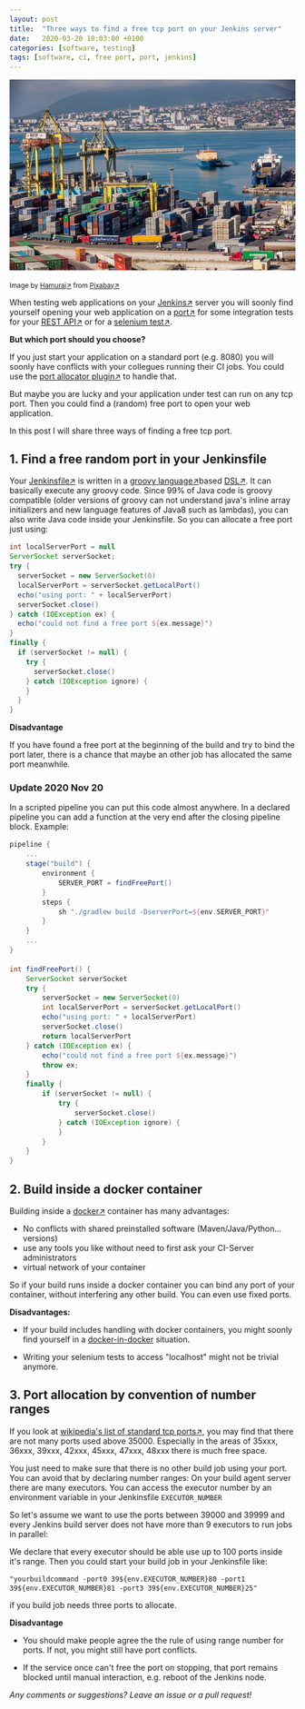 ```yaml
---
layout: post
title:  "Three ways to find a free tcp port on your Jenkins server"
date:   2020-03-20 10:03:00 +0100
categories: [software, testing]
tags: [software, ci, free port, port, jenkins]
---
```


![Port](/assets/port.jpg)

<small>Image by [Hamuraj&#8599;](https://pixabay.com/de/users/Hamuraj-364370/?utm_source=link-attribution) from [Pixabay&#8599;](https://pixabay.com/?utm_source=link-attribution)</small>

When testing web applications on your [Jenkins&#8599;](https://jenkins.io/) server you will soonly find yourself opening your web application on a [port&#8599;](https://en.wikipedia.org/wiki/Port_(computer_networking)) for some integration tests for your [REST API&#8599;](https://en.wikipedia.org/wiki/Representational_state_transfer) or for a [selenium test&#8599;](https://www.selenium.dev/).

**But which port should you choose?**

If you just start your application on a standard port (e.g. 8080) you will soonly have conflicts with your collegues running their CI jobs.
You could use the [port allocator plugin&#8599;](https://plugins.jenkins.io/port-allocator/) to handle that.

But maybe you are lucky and your application under test can run on any tcp port.
Then you could find a (random) free port to open your web application.

In this post I will share three ways of finding a free tcp port.

## 1. Find a free random port in your Jenkinsfile

Your [Jenkinsfile&#8599;](https://jenkins.io/doc/book/pipeline/jenkinsfile/) is written in a [groovy language&#8599;](http://www.groovy-lang.org/)based [DSL&#8599;](https://en.wikipedia.org/wiki/Domain-specific_language). It can basically execute any groovy code. 
Since 99% of Java code is groovy compatible (older versions of groovy can not understand java's inline array initializers and new language features of Java8 such as lambdas),
you can also write Java code inside your Jenkinsfile.
So you can allocate a free port just using:

````groovy
int localServerPort = null
ServerSocket serverSocket;
try {
  serverSocket = new ServerSocket(0)
  localServerPort = serverSocket.getLocalPort()
  echo("using port: " + localServerPort)
  serverSocket.close()
} catch (IOException ex) {
  echo("could not find a free port ${ex.message}")
}
finally {
  if (serverSocket != null) {
    try {
      serverSocket.close()
    } catch (IOException ignore) {
    }
  }
}
````
**Disadvantage**

If you have found a free port at the beginning of the build and try to bind the port later, there is a chance that maybe an other job has allocated the same port meanwhile.

### Update 2020 Nov 20

In a scripted pipeline you can put this code almost anywhere.
In a declared pipeline you can add a function at the very end after the closing pipeline block.
Example:

```groovy
pipeline {
    ...
    stage("build") {
        environment {
            SERVER_PORT = findFreePort()
        }
        steps {
            sh "./gradlew build -DserverPort=${env.SERVER_PORT}"
        }
    }
    ...
}

int findFreePort() {
    ServerSocket serverSocket
    try {
        serverSocket = new ServerSocket(0)
        int localServerPort = serverSocket.getLocalPort()
        echo("using port: " + localServerPort)
        serverSocket.close()
        return localServerPort
    } catch (IOException ex) {
        echo("could not find a free port ${ex.message}")
        throw ex;
    }
    finally {
        if (serverSocket != null) {
            try {
                serverSocket.close()
            } catch (IOException ignore) {
            }
        }
    }
}

```

## 2. Build inside a docker container

Building inside a [docker&#8599;](https://www.docker.com/) container has many advantages:
- No conflicts with shared preinstalled software (Maven/Java/Python... versions)
- use any tools you like without need to first ask your CI-Server administrators
- virtual network of your container

So if your build runs inside a docker container you can bind any port of your container, without interfering any other build.
You can even use fixed ports.

**Disadvantages:**

* If your build includes handling with docker containers, you might soonly find yourself in a [docker-in-docker](https://jpetazzo.github.io/2015/09/03/do-not-use-docker-in-docker-for-ci/) situation.
 
* Writing your selenium tests to access "localhost" might not be trivial anymore.


## 3. Port allocation by convention of number ranges

If you look at [wikipedia's list of standard tcp ports&#8599;](https://en.wikipedia.org/wiki/List_of_TCP_and_UDP_port_numbers), you may find that there are not many ports used above 35000.
Especially in the areas of 35xxx, 36xxx, 39xxx, 42xxx, 45xxx, 47xxx, 48xxx there is much free space.

You just need to make sure that there is no other build job using your port. You can avoid that by declaring number ranges:
On your build agent server there are many executors. You can access the executor number by an environment variable in your Jenkinsfile `EXECUTOR_NUMBER`

So let's assume we want to use the ports between 39000 and 39999 and every Jenkins build server does not have more than 9 executors to run jobs in parallel:

We declare that every executor should be able use up to 100 ports inside it's range.
Then you could start your build job in your Jenkinsfile like:

    "yourbuildcommand -port0 39${env.EXECUTOR_NUMBER}80 -port1 39${env.EXECUTOR_NUMBER}81 -port3 39${env.EXECUTOR_NUMBER}25"

if you build job needs three ports to allocate.

**Disadvantage**

* You should make people agree the the rule of using range number for ports. If not, you might still have port conflicts.

* If the service once can't free the port on stopping, that port remains blocked until manual interaction, e.g. reboot of the Jenkins node.

*Any comments or suggestions? Leave an issue or a pull request!*
